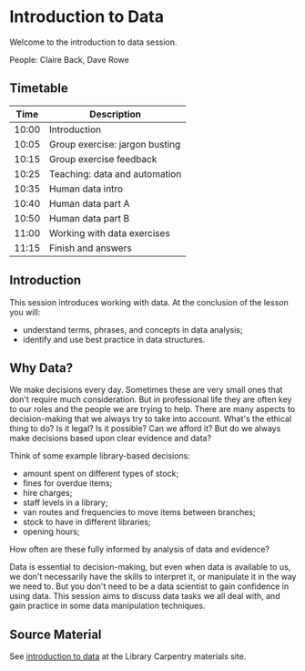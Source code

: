 Introduction to Data
====================

Welcome to the introduction to data session.

People: Claire Back, Dave Rowe

Timetable
---------

| Time | Description |
| ---- | ----------- |
| 10:00 | Introduction |
| 10:05 | Group exercise: jargon busting |
| 10:15 | Group exercise feedback |
| 10:25 | Teaching: data and automation |
| 10:35 | Human data intro |
| 10:40 | Human data part A |
| 10:50 | Human data part B |
| 11:00 | Working with data exercises |
| 11:15 | Finish and answers |

Introduction
------------

This session introduces working with data. At the conclusion of the lesson you will:

- understand terms, phrases, and concepts in data analysis;
- identify and use best practice in data structures.

Why Data?
---------

We make decisions every day. Sometimes these are very small ones that don't require much consideration. But in professional life they are often key to our roles and the people we are trying to help. There are many aspects to decision-making that we always try to take into account. What's the ethical thing to do? Is it legal? Is it possible?  Can we afford it? But do we always make decisions based upon clear evidence and data?

Think of some example library-based decisions:

- amount spent on different types of stock;
- fines for overdue items;
- hire charges;
- staff levels in a library;
- van routes and frequencies to move items between branches;
- stock to have in different libraries;
- opening hours;

How often are these fully informed by analysis of data and evidence?

Data is essential to decision-making, but even when data is available to us, we don't necessarily have the skills to interpret it, or manipulate it in the way we need to. But you don't need to be a data scientist to gain confidence in using data. This session aims to discuss data tasks we all deal with, and gain practice in some data manipulation techniques.

Source Material
---------------

See [introduction to data](https://data-lessons.github.io/library-data-intro/01-introduction/) at the Library Carpentry materials site.
